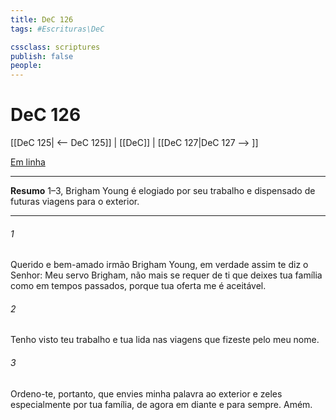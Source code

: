 ```yaml
---
title: DeC 126
tags: #Escrituras\DeC

cssclass: scriptures
publish: false
people:
---
```


# DeC 126
[[DeC 125| <-- DeC 125]] | [[DeC]] | [[DeC 127|DeC 127 --> ]]

[Em linha](https://churchofjesuschrist.org/study/scriptures/dc-testament/dc/126?lang=por)

---
__Resumo__
1–3, Brigham Young é elogiado por seu trabalho e dispensado de futuras viagens para o exterior.

---
###### 1 
Querido e bem-amado irmão Brigham Young, em verdade assim te diz o Senhor: Meu servo Brigham, não mais se requer de ti que deixes tua família como em tempos passados, porque tua oferta me é aceitável.

###### 2 
Tenho visto teu trabalho e tua lida nas viagens que fizeste pelo meu nome.

###### 3 
Ordeno-te, portanto, que envies minha palavra ao exterior e zeles especialmente por tua família, de agora em diante e para sempre. Amém.

